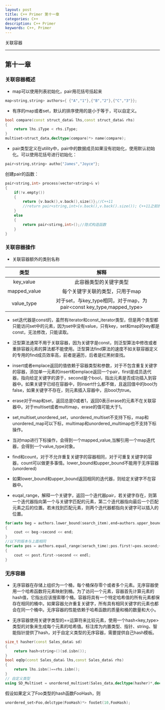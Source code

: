 ```yaml
---
layout: post
title: C++ Primer 第十一章
categories: C++
description: C++ Primer
keywords: C++, Primer
---
```


关联容器

---

## 第十一章

### 关联容器概述 
- map可以使用列表初始化，pair用花括号括起来
```c++
map<string,string> authors={ {"A","1"},{"B","2"},{"C","3"}};
```
- 有序的map或者set，默认的排序使用的是小于等于，可以自定义。
```c++
bool compare(const struct_data& lhs,const struct_data& rhs)
{
    return lhs.iType < rhs.iType;
}
multiset<struct_data,decltype(compare)*> name(compare);
```

- pair类型定义在utility中，pair中的数据成员如果没有初始化，使用默认初始化。可以使用花括号进行初始化：
```c++
pair<string,string> autho{"James","Joyce"};
```
创建pair的函数：
```c++
pair<string,int> process(vector<string>& v)
{
    if(!v.empty())
    {
        return {v.back(),v.back(),size()};//C++11
        //return pair<string,int>(v.back(),v.back().size()); C++11之前的版本
    }
    else
    {
        return pair<stirng,int>();//隐式构造函数
    }
}
```

### 关联容器操作
- 关联容器额外的类别名称

类型|解释
:--: | :--:
key_value|此容器类型的关键字类型
mapped_value|每个关键字关联的类型，只用于map
value_type|对于set，与key_type相同，对于map，为pair<const key_type,mapped_type>

- set迭代器是const的，虽然有iterator和const_iterator类型，但是两个类型都只能访问set中的元素，因为set中没有value，只有key，set和map的key都是const，无法修改，只能读取。

- 泛型算法通常不用于关联容器，因为关键字是const，则泛型算法中修改或者重排容器元素的算法都不能使用。泛型算法find算法的速度不如关联容器定义的专用的find成员效率高，前者是遍历，后者是红黑树查找。

- insert或者emplace返回的值依赖于容器类型和参数，对于不包含重复关键字的容器，添加单一元素的insert和emplace返回一个pair，first是成员迭代器，指向给定关键字的源于，second是个bool，指出元素是否成功插入到容器中。如果关键字已经在容器中，则insert什么都不做，且返回值中的bool为false，如果关键字不存在，则元素插入容器中，且bool为true。

- erase对于map和set，返回总是0或者1，返回0表示erase的元素不在关联容器中。对于multiset或者multimap，erase的值可能大于1。

- set,multiset,unordered_set，unordered_multiset不支持下标，map和unordered_map可以下标，multimap和unordered_multimap也不支持下标操作。

- 当对map进行下标操作，会得到一个mapped_value,当解引用一个map迭代器，会得到一个value_type对象。

- find和count，对于不允许重复关键字的容器相同，对于可重复关键字的容器，count可以做更多事情。lower_bound和upper_bound不能用于无序容器(unordered)

- 如果lower_bound和upper_bound返回相同的迭代器，则给定关键字不在容器中。
- euqal_range，解释一个关键字，返回一个迭代器pair，若关键字存在，则第一个迭代器指向第一个与关键字匹配的元素，第二个迭代器指向最后一个匹配元素之后的位置。若未找到匹配元素，则两个迭代器都指向关键字可以插入的位置。
```c++
for(auto beg = authors.lower_bound(search_item),end=authors.upper_bound(search_item);beg!=end;++beg)
{
    cout << beg->second << end;
}
//以下的版本与上面相同
for(auto pos = authors.equal_range(serach_time);pos.first!=pos.second;++pos.first)
{
    cout << post.first->second << endl;
}
```

### 无序容器

- 无序容器在存储上组织为一个桶，每个桶保存零个或者多个元素。无序容器使用一个哈希函数将元素映射到桶。为了访问一个元素，容器首先计算元素的hash值，它指出应该搜索哪个桶。容器将具有一个特定哈希值的所有元素都保存在相同的桶中。如果容器允许重复关键字，所有具有相同关键字的元素也都会在同一个桶中。无序容器的性能依赖于哈希函数的质量和桶的数量和大小。

- 无序容器使用关键字类型的==运算符来比较元素，使用一个hash<key_type>类型的对象来生成每个元素的哈希值。标注库为内置类型、指针、string、智能指针提供了hash，对于自定义类型的无序容器，需要提供自己hash模板。
```c++
size_t hasher(const Sales_data& sd)
{
    return hash<string>()(sd.isbn());
}
bool eqOp(const Sales_data& lhs,const Sales_data& rhs)
{
    return lhs.isbn()==rhs.isbn();
}
// 自定义类型
using SD_Multiset = unordered_multiset(Sales_data,decltype(hasher)*,decltype(eqOp)*);
```

假设如果定义了Foo类型的hash函数FooHash，则
```c++
unordered_set<Foo,delctype(FooHash)*> fooSet(10,FooHash);
```
